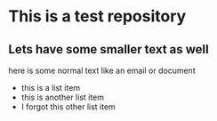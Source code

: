 # This is a test repository

## Lets have some smaller text as well

here is some normal text like an email or document

* this is a list item
* this is another list item
* I forgot this other list item







